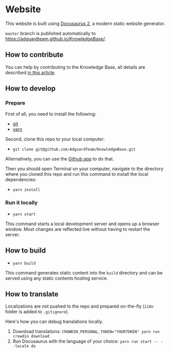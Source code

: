 # Website

This website is built using [Docusaurus 2](https://docusaurus.io/), a modern static website generator.

`master` branch is published automatically to https://adguardteam.github.io/KnowledgeBase/.

## How to contribute

You can help by contributing to the Knowledge Base, all details are described [in this article](https://adguard.com/kb/miscellaneous/contribute/updating-knowledge-base/).

## How to develop

### Prepare

First of all, you need to install the following:

- [git](https://github.com/git-guides/install-git)
- [yarn](https://classic.yarnpkg.com/lang/en/docs/install/)

Second, clone this repo to your local computer:

- `git clone git@github.com:AdguardTeam/KnowledgeBase.git`

Alternatively, you can use the [Github app](https://desktop.github.com/) to do that.

Then you should open Terminal on your computer, navigate to the directory where you cloned this repo and run this command to install the local dependencies:

- `yarn install`

### Run it locally

- `yarn start`

This command starts a local development server and opens up a browser window. Most changes are reflected live without having to restart the server.

## How to build

- `yarn build`

This command generates static content into the `build` directory and can be served using any static contents hosting service.

## How to translate

Localizations are not pushed to the repo and prepared on-the-fly (`i18n` folder is added to `.gitignore`).

Here's how you can debug translations locally.

1. Download translations: `CROWDIN_PERSONAL_TOKEN="YOURTOKEN" yarn run crowdin download`
2. Run Docusaurus with the language of your choice: `yarn run start -- --locale de`
